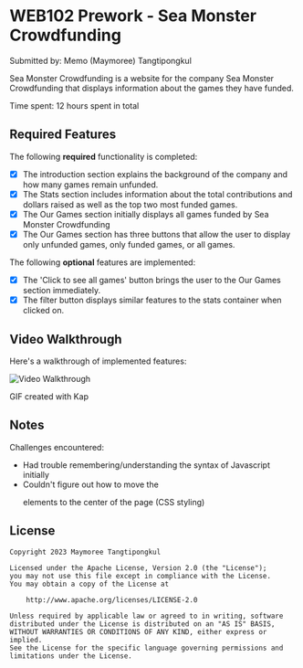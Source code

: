# WEB102 Prework - Sea Monster Crowdfunding 

Submitted by: Memo (Maymoree) Tangtipongkul

Sea Monster Crowdfunding is a website for the company Sea Monster Crowdfunding that displays information about the games they have funded.

Time spent: 12 hours spent in total

## Required Features

The following **required** functionality is completed:

* [x] The introduction section explains the background of the company and how many games remain unfunded.
* [x] The Stats section includes information about the total contributions and dollars raised as well as the top two most funded games.
* [x] The Our Games section initially displays all games funded by Sea Monster Crowdfunding
* [x] The Our Games section has three buttons that allow the user to display only unfunded games, only funded games, or all games.

The following **optional** features are implemented:

* [x] The 'Click to see all games' button brings the user to the Our Games section immediately.
* [x] The filter button displays similar features to the stats container when clicked on.

## Video Walkthrough

Here's a walkthrough of implemented features:

<img src='[img]http://i.imgur.com/t36BhBQh.gif[/img]' alt='Video Walkthrough' />

GIF created with Kap

## Notes

Challenges encountered:
- Had trouble remembering/understanding the syntax of Javascript initially
- Couldn't figure out how to move the <p> elements to the center of the page (CSS styling)

## License

    Copyright 2023 Maymoree Tangtipongkul

    Licensed under the Apache License, Version 2.0 (the "License");
    you may not use this file except in compliance with the License.
    You may obtain a copy of the License at

        http://www.apache.org/licenses/LICENSE-2.0

    Unless required by applicable law or agreed to in writing, software
    distributed under the License is distributed on an "AS IS" BASIS,
    WITHOUT WARRANTIES OR CONDITIONS OF ANY KIND, either express or implied.
    See the License for the specific language governing permissions and
    limitations under the License.
